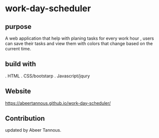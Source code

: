 # work-day-scheduler

## purpose
 A web application that help with planing tasks for every work hour , users can save their tasks and view them with colors that change based on the current time.


## build with 
. HTML
. CSS/bootstarp
. Javascript/jqury


 ## Website 
 https://abeertannous.github.io/work-day-scheduler/
 
## Contribution
 updated by Abeer Tannous.